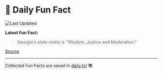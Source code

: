 # 🌟 Daily Fun Fact

![Last Updated](https://img.shields.io/badge/Last_Updated-2025_10_09-blue?style=flat-square)

**Latest Fun Fact:**

> Georgia's state motto is "Wisdom, Justice and Moderation."

[Source](https://www.djtech.net/humor/shorty_useless_facts.htm)

---

Collected Fun Facts are saved in [daily.txt](daily.txt) 📚
